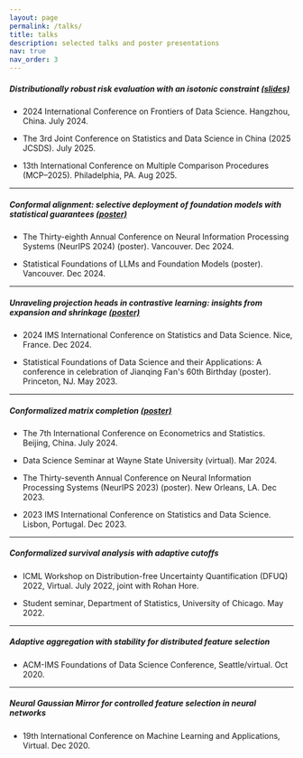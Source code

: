 ```yaml
---
layout: page
permalink: /talks/
title: talks
description: selected talks and poster presentations
nav: true
nav_order: 3
---
```



##### Distributionally robust risk evaluation with an isotonic constraint [(slides)](../assets/pdf/iso_drl_slides_full.pdf) 

- 2024 International Conference on Frontiers of Data Science. Hangzhou, China. July 2024.

- The 3rd Joint Conference on Statistics and Data Science in China (2025 JCSDS). July 2025.

- 13th International Conference on Multiple Comparison Procedures (MCP–2025). Philadelphia, PA. Aug 2025.

---

##### Conformal alignment: selective deployment of foundation models with statistical guarantees [(poster)](../assets/pdf/conf_alignment_poster.pdf) 

- The Thirty-eighth Annual Conference on Neural Information Processing Systems (NeurIPS 2024) (poster). Vancouver. Dec 2024.

- Statistical Foundations of LLMs and Foundation Models (poster). Vancouver. Dec 2024.

---

##### Unraveling projection heads in contrastive learning: insights from expansion and shrinkage [(poster)](../assets/pdf/ssl_poster.pdf) 

- 2024 IMS International Conference on Statistics and Data Science. Nice, France. Dec 2024.

- Statistical Foundations of Data Science and their Applications: A conference in celebration of Jianqing Fan's 60th Birthday (poster). Princeton, NJ. May 2023.

---

##### Conformalized matrix completion [(poster)](../assets/pdf/cmc_neurips_poster.pdf) 

- The 7th International Conference on Econometrics and Statistics. Beijing, China. July 2024.

- Data Science Seminar at Wayne State University (virtual). Mar 2024.

- The Thirty-seventh Annual Conference on Neural Information Processing Systems (NeurIPS 2023) (poster). New Orleans, LA. Dec 2023.

- 2023 IMS International Conference on Statistics and Data Science. Lisbon, Portugal. Dec 2023.

---

##### Conformalized survival analysis with adaptive cutoffs

- ICML Workshop on Distribution-free Uncertainty Quantification (DFUQ) 2022, Virtual. July 2022, joint with Rohan Hore.

- Student seminar, Department of Statistics, University of Chicago. May 2022.

---

##### Adaptive aggregation with stability for distributed feature selection
 
- ACM-IMS Foundations of Data Science
Conference, Seattle/virtual. Oct 2020.

---

##### Neural Gaussian Mirror for controlled feature selection in neural networks

- 19th International Conference on
Machine Learning and Applications, Virtual. Dec 2020.


